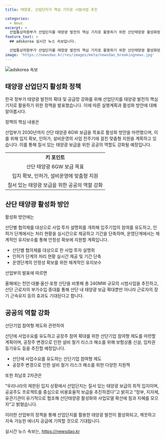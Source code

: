 ```yaml
---
title: 태양광, 산업단지가 핵심 기지로 시범사업 추진

categories:
  - News
excerpt: >
  산업통상자원부가 산업단지를 태양광 발전의 핵심 기지로 활용하기 위한 산단태양광 활성화방안을 발표했다. 이를 통해 산단 태양광 6GW 보급을 목표로 하며, 인근 주민들과의 합의, 입지 확보, 설비운영 등을 위한 맞춤형 지원이 계획되었다. 또한, 공장주와 근로자의 참여를 유도하고, 지역사회와의 협력을 강화하여 실현할 예정이다. 산단 태양광 보급을 통해 무탄소에너지 수요를 충족시키고 지속 가능한 발전을 모색한다.
feature_text: >
  ## adskorea 실시간 뉴스 속보입니다.

  산업통상자원부가 산업단지를 태양광 발전의 핵심 기지로 활용하기 위한 산단태양광 활성화방안을 발표했다. 이를 통해 산단 태양광 6GW 보급을 목표로 하며, 인근 주민들과의 합의, 입지 확보, 설비운영 등을 위한 맞춤형 지원이 계획되었다. 또한, 공장주와 근로자의 참여를 유도하고, 지역사회와의 협력을 강화하여 실현할 예정이다. 산단 태양광 보급을 통해 무탄소에너지 수요를 충족시키고 지속 가능한 발전을 모색한다.
image: 'https://newsdao.kr/res/images/meta/newsdao_breakingnews.jpg'
---
```


<p><img src="https://newsdao.kr/res/images/meta/newsdao_breakingnews.jpg" alt="adskorea 속보" /></p>

<h2 data-ke-size="size26">태양광 산업단지 활성화 정책</h2>

<p>한국 정부가 태양광 발전의 확대 및 공급망 강화를 위해 산업단지를 태양광 발전의 핵심 기지로 활용하기 위한 정책을 발표했습니다. 이에 따른 실행계획과 활성화 방안에 대해 알아봅시다.</p>

<p data-ke-size="size16">정책의 핵심 내용은</p>

<p>산업부가 2030년까지 산단 태양광 6GW 보급을 목표로 활성화 방안을 마련했으며, 이를 위해 입지 확보, 인허가, 설비운영의 사업 전주기에 걸친 맞춤형 지원을 계획하고 있습니다. 이를 통해 질서 있는 태양광 보급을 위한 공공의 역할도 강화될 예정입니다.</p>

<table>
  <tr>
    <td style="text-align: center; height: 17px;"><b>키 포인트</b></td>
  </tr>
  <tr>
    <td style="text-align: center; height: 17px;">산단 태양광 6GW 보급 목표</td>
  </tr>
  <tr>
    <td style="text-align: center; height: 17px;">입지 확보, 인허가, 설비운영에 맞춤형 지원</td>
  </tr>
  <tr>
    <td style="text-align: center; height: 17px;">질서 있는 태양광 보급을 위한 공공의 역할 강화</td>
  </tr>
</table>

<h2 data-ke-size="size26">산단 태양광 활성화 방안</h2>

<p data-ke-size="size16">활성화 방안에는</p>

<p>산단별 협의체를 대상으로 사업·투자 설명회를 개최해 입주기업의 참여를 유도하고, 인허가 단계에서는 처리 현황을 실시간으로 제공하고 기간을 단축하며, 운영단계에서는 체계적인 유지보수를 통해 안정성 확보에 지원할 계획입니다.</p>

<ul>
  <li>산단별 협의체를 대상으로 한 사업·투자 설명회</li>
  <li>인허가 단계의 처리 현황 실시간 제공 및 기간 단축</li>
  <li>운영단계의 안정성 확보를 위한 체계적인 유지보수</li>
</ul>

<p data-ke-size="size16">산업부의 발표에 따르면</p>

<p>올해에는 천안·대불·울산·포항 산단을 비롯해 총 240MW 규모의 시범사업을 추진하고, 산단 근로자의 부가수입 증대를 통해 산단 내 태양광 보급 확대뿐만 아니라 근로자의 장기 근속유지 등의 효과도 기대된다고 합니다.</p>

<h2 data-ke-size="size26">공공의 역할 강화</h2>

<p data-ke-size="size16">산단기업 참여형 제도와 관련하여</p>

<p>산단에 사업수요를 유도하고 공장주 참여 확대를 위한 산단기업 참여형 제도를 마련할 계획이며, 공장주 변경으로 인한 설비 철거 리스크 해소를 위해 보험상품 신설, 임차권 등기유도 등을 추진할 예정입니다.</p>

<ul>
  <li>산단에 사업수요를 유도하는 산단기업 참여형 제도</li>
  <li>공장주 변경으로 인한 설비 철거 리스크 해소를 위한 다양한 지원책</li>
</ul>

<p data-ke-size="size16">또한 최남호 2차관은</p>

<p>“우리나라의 제한된 입지 상황에서 산업단지는 질서 있는 태양광 보급의 최적 입지이며, 공공주도 프로젝트를 중심으로 비용효율적 보급을 추진하겠다”고 밝히고 “정부, 지자체, 유관기관이 유기적으로 협조해 산단태양광 활성화와 사업모델 확산에 힘과 지혜를 모으자”고 밝혔습니다.</p>

<p>이러한 산업부의 정책을 통해 산업단지를 활용한 태양광 발전이 활성화되고, 깨끗하고 지속 가능한 에너지 공급에 기여할 것으로 기대됩니다.</p>
실시간 뉴스 속보는, <a href="https://newsdao.kr" rel="dofollow">https://newsdao.kr</a>



